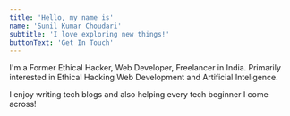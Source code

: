 ```yaml
---
title: 'Hello, my name is'
name: 'Sunil Kumar Choudari'
subtitle: 'I love exploring new things!'
buttonText: 'Get In Touch'
---
```


I'm a Former Ethical Hacker, Web Developer, Freelancer in India. Primarily interested in Ethical Hacking Web Development and Artificial Inteligence.

I enjoy writing tech blogs and also helping every tech beginner I come across!
